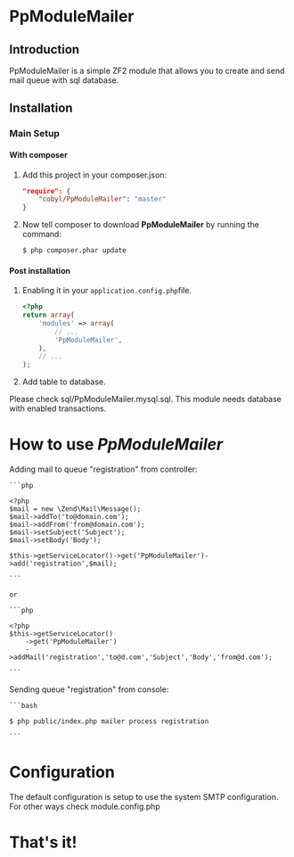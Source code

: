 PpModuleMailer
==============

Introduction
------------

PpModuleMailer is a simple ZF2 module that allows you to create and send mail 
queue with sql database.

Installation
------------

### Main Setup

#### With composer

1. Add this project in your composer.json:

    ```json
    "require": {
        "cobyl/PpModuleMailer": "master"
    }
    ```

2. Now tell composer to download __PpModuleMailer__ by running the command:

    ```bash
    $ php composer.phar update
    ```

#### Post installation

1. Enabling it in your `application.config.php`file.

    ```php
    <?php
    return array(
        'modules' => array(
            // ...
            'PpModuleMailer',
        ),
        // ...
    );
    ```

2. Add table to database.

Please check sql/PpModuleMailer.mysql.sql. This module needs database with 
enabled transactions. 

# How to use _PpModuleMailer_

Adding mail to queue "registration" from controller:

    ```php
    
    <?php    
    $mail = new \Zend\Mail\Message();
    $mail->addTo('to@domain.com');
    $mail->addFrom('from@domain.com');
    $mail->setSubject('Subject');
    $mail->setBody('Body');
    
    $this->getServiceLocator()->get('PpModuleMailer')->add('registration',$mail);
    
    ```

    or

    ```php
    
    <?php
    $this->getServiceLocator()
        ->get('PpModuleMailer')
        ->addMail('registration','to@d.com','Subject','Body','from@d.com');
        
    ```

Sending queue "registration" from console:

    ```bash
    
    $ php public/index.php mailer process registration
    
    ```

# Configuration

The default configuration is setup to use the system SMTP configuration.
For other ways check module.config.php

That's it!
==========

